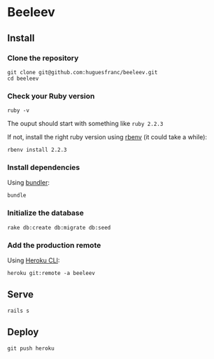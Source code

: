 # Beeleev

## Install

### Clone the repository

```shell
git clone git@github.com:huguesfranc/beeleev.git
cd beeleev
```

### Check your Ruby version

```shell
ruby -v
```

The ouput should start with something like `ruby 2.2.3`

If not, install the right ruby version using [rbenv](https://github.com/rbenv/rbenv) (it could take a while):

```shell
rbenv install 2.2.3
```

### Install dependencies

Using [bundler](https://github.com/bundler/bundler):

```shell
bundle
```

### Initialize the database

```shell
rake db:create db:migrate db:seed
```

### Add the production remote

Using [Heroku CLI](https://devcenter.heroku.com/articles/heroku-cli):

```shell
heroku git:remote -a beeleev
```

## Serve

```shell
rails s
```

## Deploy

```shell
git push heroku
```
